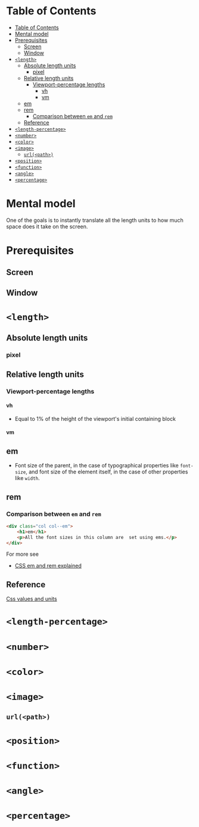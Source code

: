 # Table of Contents
- [Table of Contents](#table-of-contents)
- [Mental model](#mental-model)
- [Prerequisites](#prerequisites)
  - [Screen](#screen)
  - [Window](#window)
- [```<length>```](#length)
  - [Absolute length units](#absolute-length-units)
    - [pixel](#pixel)
  - [Relative length units](#relative-length-units)
    - [Viewport-percentage lengths](#viewport-percentage-lengths)
      - [vh](#vh)
      - [vm](#vm)
  - [em](#em)
  - [rem](#rem)
    - [Comparison between ```em``` and ```rem```](#comparison-between-em-and-rem)
  - [Reference](#reference)
- [```<length-percentage>```](#length-percentage)
- [```<number>```](#number)
- [```<color>```](#color)
- [```<image>```](#image)
  - [```url(<path>)```](#urlpath)
- [```<position>```](#position)
- [```<function>```](#function)
- [```<angle>```](#angle)
- [```<percentage>```](#percentage)
# Mental model
One of the goals is to instantly translate all the length units to how much space does it take on the screen.
# Prerequisites
## Screen
## Window
# ```<length>```
## Absolute length units
### pixel

## Relative length units
### Viewport-percentage lengths
#### vh
- Equal to 1% of the height of the viewport's initial containing block
#### vm
## em
- Font size of the parent, in the case of typographical properties like ```font-size```, and font size of the element itself, in the case of other properties like ```width```.
## rem
### Comparison between ```em``` and ```rem```
```html
<div class="col col--em">
    <h1>em</h1>
    <p>All the font sizes in this column are  set using ems.</p>
</div>
```

For more see 
- [CSS em and rem explained](https://www.youtube.com/watch?v=_-aDOAMmDHI)

## Reference
[Css values and units](https://developer.mozilla.org/en-US/docs/Learn/CSS/Building_blocks/Values_and_units)

# ```<length-percentage>```

# ```<number>```

# ```<color>```

# ```<image>```
## ```url(<path>)```
# ```<position>```

# ```<function>```

# ```<angle>```

# ```<percentage>```